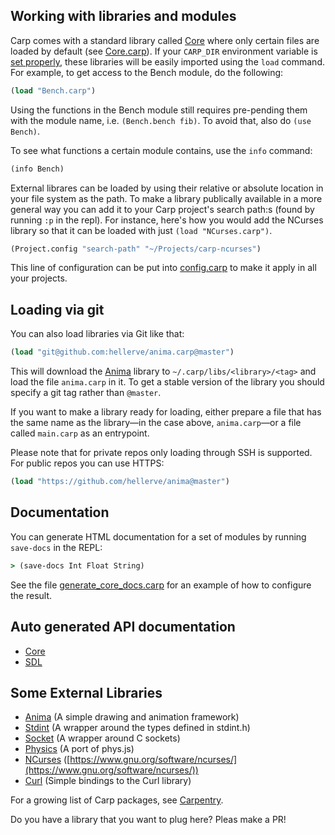 ## Working with libraries and modules

Carp comes with a standard library called [Core](../core/) where only certain files are loaded by default (see [Core.carp](../core/Core.carp)). If your `CARP_DIR` environment variable is [set properly](https://github.com/carp-lang/Carp/blob/master/docs/Install.md#setting-the-carp_dir), these libraries will be easily imported using the `load` command. For example, to get access to the Bench module, do the following:

```clojure
(load "Bench.carp")
```

Using the functions in the Bench module still requires pre-pending them with the module name, i.e. `(Bench.bench fib)`. To avoid that, also do `(use Bench)`.

To see what functions a certain module contains, use the `info` command:

```clojure
(info Bench)
```

External librares can be loaded by using their relative or absolute location in your file system as the path. To make a library publically available in a more general way you can add it to your Carp project's search path:s (found by running `:p` in the repl). For instance, here's how you would add the NCurses library so that it can be loaded with just `(load "NCurses.carp")`.

```clojure
(Project.config "search-path" "~/Projects/carp-ncurses")
```

This line of configuration can be put into [config.carp](Manual.md#Profile-settings) to make it apply in all your projects.

## Loading via git

You can also load libraries via Git like that:

```clojure
(load "git@github.com:hellerve/anima.carp@master")
```

This will download the [Anima](https://github.com/hellerve/anima) library to
`~/.carp/libs/<library>/<tag>` and load the file `anima.carp` in it. To get a
stable version of the library you should specify a git tag rather than
`@master`.

If you want to make a library ready for loading, either prepare a file that has the same name
as the library—in the case above, `anima.carp`—or a file called `main.carp` as
an entrypoint.

Please note that for private repos only loading through SSH is supported. For public repos you can use HTTPS:

```clojure
(load "https://github.com/hellerve/anima@master")
```

## Documentation

You can generate HTML documentation for a set of modules by running `save-docs` in the REPL:

```clojure
> (save-docs Int Float String)
```

See the file [generate_core_docs.carp](./core/generate_core_docs.carp) for an example of how to configure the result.


## Auto generated API documentation

* [Core](http://carp-lang.github.io/carp-docs/core/core_index.html)
* [SDL](http://carp-lang.github.io/carp-docs/sdl/SDL_index.html)

## Some External Libraries
* [Anima](https://github.com/hellerve/anima) (A simple drawing and animation framework)
* [Stdint](https://github.com/hellerve/stdint) (A wrapper around the types defined in stdint.h)
* [Socket](https://github.com/hellerve/socket) (A wrapper around C sockets)
* [Physics](https://github.com/hellerve/physics) (A port of phys.js)
* [NCurses](https://github.com/eriksvedang/carp-ncurses) ([https://www.gnu.org/software/ncurses/](https://www.gnu.org/software/ncurses/))
* [Curl](https://github.com/eriksvedang/carp-curl) (Simple bindings to the Curl library)

For a growing list of Carp packages, see [Carpentry](https://github.com/carpentry-org).

Do you have a library that you want to plug here? Pleas make a PR!
